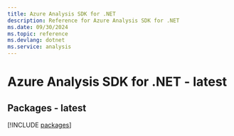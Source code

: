```yaml
---
title: Azure Analysis SDK for .NET
description: Reference for Azure Analysis SDK for .NET
ms.date: 09/30/2024
ms.topic: reference
ms.devlang: dotnet
ms.service: analysis
---
```

# Azure Analysis SDK for .NET - latest
## Packages - latest
[!INCLUDE [packages](analysis-index.md)]